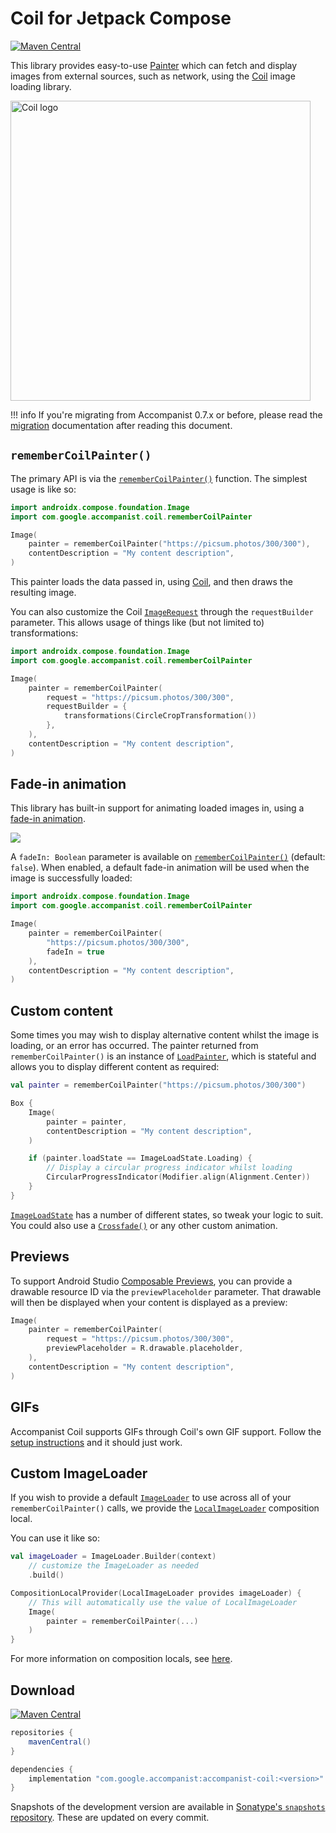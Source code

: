 # Coil for Jetpack Compose

[![Maven Central](https://img.shields.io/maven-central/v/com.google.accompanist/accompanist-coil)](https://search.maven.org/search?q=g:com.google.accompanist)

This library provides easy-to-use [Painter][painter] which can fetch and display images from external sources, such as network, using the [Coil][coil] image loading library.

<img src="https://coil-kt.github.io/coil/logo.svg" width="480" alt="Coil logo">

!!! info
    If you're migrating from Accompanist 0.7.x or before, please read the [migration](./migration-coilimage) documentation after reading this document.

## `rememberCoilPainter()`

The primary API is via the [`rememberCoilPainter()`][rememberpainter] function. The simplest usage is like so:

```kotlin 
import androidx.compose.foundation.Image
import com.google.accompanist.coil.rememberCoilPainter

Image(
    painter = rememberCoilPainter("https://picsum.photos/300/300"),
    contentDescription = "My content description",
)
```

This painter loads the data passed in, using [Coil][coil], and then draws the resulting image.

You can also customize the Coil [`ImageRequest`](https://coil-kt.github.io/coil/image_requests/) through the `requestBuilder` parameter. This allows usage of things like (but not limited to) transformations:

```kotlin
import androidx.compose.foundation.Image
import com.google.accompanist.coil.rememberCoilPainter

Image(
    painter = rememberCoilPainter(
        request = "https://picsum.photos/300/300",
        requestBuilder = {
            transformations(CircleCropTransformation())
        },
    ),
    contentDescription = "My content description",
)
```

## Fade-in animation

This library has built-in support for animating loaded images in, using a [fade-in animation](https://material.io/archive/guidelines/patterns/loading-images.html).

![](crossfade.gif)


A `fadeIn: Boolean` parameter is available on [`rememberCoilPainter()`][rememberpainter] (default: `false`). When enabled, a default fade-in animation will be used when the image is successfully loaded:

``` kotlin
import androidx.compose.foundation.Image
import com.google.accompanist.coil.rememberCoilPainter

Image(
    painter = rememberCoilPainter(
        "https://picsum.photos/300/300",
        fadeIn = true
    ),
    contentDescription = "My content description",
)
```

## Custom content

Some times you may wish to display alternative content whilst the image is loading, or an error has occurred. The painter returned from `rememberCoilPainter()` is an instance of [`LoadPainter`][loadpainter], which is stateful and allows you to display different content as required:


``` kotlin
val painter = rememberCoilPainter("https://picsum.photos/300/300")

Box {
    Image(
        painter = painter,
        contentDescription = "My content description",
    )

    if (painter.loadState == ImageLoadState.Loading) {
        // Display a circular progress indicator whilst loading
        CircularProgressIndicator(Modifier.align(Alignment.Center))     
    }
}
```

[`ImageLoadState`][imageloadstate] has a number of different states, so tweak your logic to suit. You could also use a [`Crossfade()`][crossfade] or any other custom animation.

## Previews

To support Android Studio [Composable Previews](https://developer.android.com/jetpack/compose/tooling), you can provide a drawable resource ID via the `previewPlaceholder` parameter. That drawable will then be displayed when your content is displayed as a preview:

```kotlin
Image(
    painter = rememberCoilPainter(
        request = "https://picsum.photos/300/300",
        previewPlaceholder = R.drawable.placeholder,
    ),
    contentDescription = "My content description",
)
```

## GIFs

Accompanist Coil supports GIFs through Coil's own GIF support. Follow the [setup instructions](https://coil-kt.github.io/coil/gifs/) and it should just work.

## Custom ImageLoader

If you wish to provide a default [`ImageLoader`](https://coil-kt.github.io/coil/image_loaders/) to use across all of your `rememberCoilPainter()`
calls, we provide the [`LocalImageLoader`][local] composition local.

You can use it like so:

``` kotlin
val imageLoader = ImageLoader.Builder(context)
    // customize the ImageLoader as needed
    .build()

CompositionLocalProvider(LocalImageLoader provides imageLoader) {
    // This will automatically use the value of LocalImageLoader
    Image(
        painter = rememberCoilPainter(...)
    )
}
```

For more information on composition locals, see [here](https://developer.android.com/reference/kotlin/androidx/compose/runtime/CompositionLocal).

## Download

[![Maven Central](https://img.shields.io/maven-central/v/com.google.accompanist/accompanist-coil)](https://search.maven.org/search?q=g:com.google.accompanist)

```groovy
repositories {
    mavenCentral()
}

dependencies {
    implementation "com.google.accompanist:accompanist-coil:<version>"
}
```

Snapshots of the development version are available in [Sonatype's `snapshots` repository][snap]. These are updated on every commit.

[compose]: https://developer.android.com/jetpack/compose
[snap]: https://oss.sonatype.org/content/repositories/snapshots/com/google/accompanist/accompanist-coil/
[coil]: https://github.com/coil-kt/coil
[rememberpainter]: ../api/coil/coil/com.google.accompanist.coil/remember-coil-painter.html
[imageloadstate]: ../api/imageloading-core/imageloading-core/com.google.accompanist.imageloading/-image-load-state/index.html
[loadpainter]: ../api/imageloading-core/imageloading-core/com.google.accompanist.imageloading/-load-painter/index.html
[local]: ../api/coil/coil/com.google.accompanist.coil/-local-image-loader.html
[crossfade]: https://developer.android.com/reference/kotlin/androidx/compose/animation/package-summary#crossfade
[painter]: https://developer.android.com/reference/kotlin/androidx/compose/ui/graphics/painter/Painter
